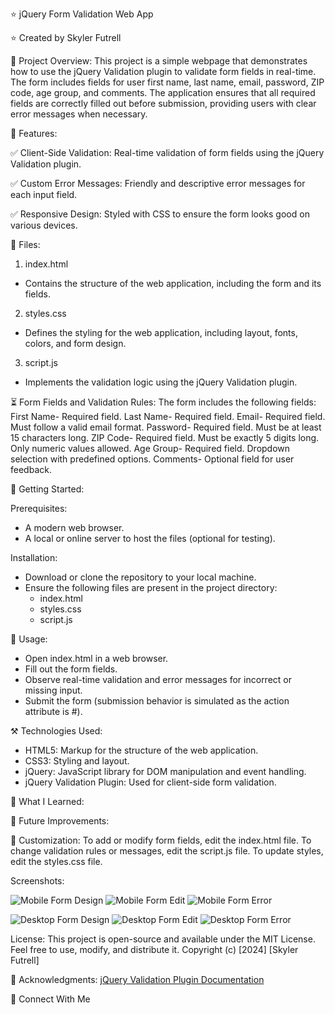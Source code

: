 ⭐ jQuery Form Validation Web App

⭐ Created by Skyler Futrell 

📌 Project Overview:
This project is a simple webpage that demonstrates how to use the jQuery Validation plugin to validate form fields in real-time.
The form includes fields for user first name, last name, email, password, ZIP code, age group, and comments.
The application ensures that all required fields are correctly filled out before submission, providing users with clear error messages when necessary.

🚀 Features:

✅ Client-Side Validation: Real-time validation of form fields using the jQuery Validation plugin.

✅ Custom Error Messages: Friendly and descriptive error messages for each input field.

✅ Responsive Design: Styled with CSS to ensure the form looks good on various devices.

📂 Files:
1. index.html
  - Contains the structure of the web application, including the form and its fields.
2. styles.css
  - Defines the styling for the web application, including layout, fonts, colors, and form design.
3. script.js
  - Implements the validation logic using the jQuery Validation plugin.

⏳ Form Fields and Validation Rules:
The form includes the following fields:
First Name- Required field.
Last Name- Required field.
Email- Required field. Must follow a valid email format.
Password- Required field. Must be at least 15 characters long.
ZIP Code- Required field. Must be exactly 5 digits long. Only numeric values allowed.
Age Group- Required field. Dropdown selection with predefined options.
Comments- Optional field for user feedback.

🏁 Getting Started: 

  Prerequisites:
  - A modern web browser.
  - A local or online server to host the files (optional for testing).

  Installation:
  - Download or clone the repository to your local machine.
  - Ensure the following files are present in the project directory:
      - index.html
      - styles.css
      - script.js

 📖 Usage:
  - Open index.html in a web browser.
  - Fill out the form fields.
  - Observe real-time validation and error messages for incorrect or missing input.
  - Submit the form (submission behavior is simulated as the action attribute is #).

⚒️ Technologies Used:
  - HTML5: Markup for the structure of the web application.
  - CSS3: Styling and layout.
  - jQuery: JavaScript library for DOM manipulation and event handling.
  - jQuery Validation Plugin: Used for client-side form validation.

📝 What I Learned:

🎯 Future Improvements:

🎨 Customization:
To add or modify form fields, edit the index.html file.
To change validation rules or messages, edit the script.js file.
To update styles, edit the styles.css file.

Screenshots:

![Mobile Form Design](/images/mobile-form-view.jpg) 
![Mobile Form Edit](/images/mobile-form-edit.jpg) 
![Mobile Form Error](/images/mobile-error.jpg)

![Desktop Form Design](/images/desktop-form-view.jpg) 
![Desktop Form Edit](/images/desktop-form-edit.jpg)
![Desktop Form Error](/images/desktop-error.jpg)

License:
This project is open-source and available under the MIT License. Feel free to use, modify, and distribute it.
Copyright (c) [2024] [Skyler Futrell]

📢 Acknowledgments:
[jQuery Validation Plugin Documentation](https://jqueryvalidation.org/)

🔗 Connect With Me

